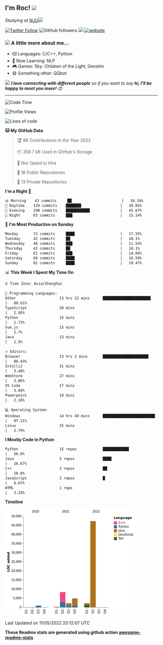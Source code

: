 <!-- <img align='right' src="https://media.giphy.com/media/M9gbBd9nbDrOTu1Mqx/giphy.gif" width="230"> -->
<h2>I'm Roc! <img src="https://media.giphy.com/media/12oufCB0MyZ1Go/giphy.gif" width="50"></h2>
<p><em>Studying at <a href="http://www.nju.edu.cn">NJU</a><img src="https://media.giphy.com/media/WUlplcMpOCEmTGBtBW/giphy.gif" width="50"> 
</em></p>

[![Twitter Follow](https://img.shields.io/twitter/follow/Roc78862980?label=Follow)](https://twitter.com/intent/follow?screen_name=Roc78862980)
![GitHub followers](https://img.shields.io/github/followers/roc136?label=Follow&style=social)
![](https://visitor-badge.glitch.me/badge?page_id=Roc136.Roc136)
[![website](https://img.shields.io/badge/Website-46a2f1.svg?&style=flat-square&logo=Google-Chrome&logoColor=white&link=https://blog.roc136.top)](https://blog.roc136.top)
<!-- ![Waka Readme](https://github.com/anmol098/anmol098/workflows/Waka%20Readme/badge.svg) -->
<!-- [![Linkedin: anmol](https://img.shields.io/badge/-anmol-blue?style=flat-square&logo=Linkedin&logoColor=white&link=https://www.linkedin.com/in/anmol-p-singh/)](https://www.linkedin.com/in/anmol-p-singh/) -->

### <img src="https://media.giphy.com/media/VgCDAzcKvsR6OM0uWg/giphy.gif" width="50"> A little more about me...  

- ⌨️ Languages: C/C++, Python
- 🌱 Now Learning: NLP
- 🎮 Games: Sky: Children of the Light, Genshin
- 😄 Something other: QQbot

<img src="https://media.giphy.com/media/LnQjpWaON8nhr21vNW/giphy.gif" width="60"> <em><b>I love connecting with different people</b> so if you want to say <b>hi, I'll be happy to meet you more!</b> 😊</em>

---
<!--START_SECTION:waka-->
![Code Time](http://img.shields.io/badge/Code%20Time-0-blue)

![Profile Views](http://img.shields.io/badge/Profile%20Views-4-blue)

![Lines of code](https://img.shields.io/badge/From%20Hello%20World%20I%27ve%20Written-66%20Thousand%20lines%20of%20code-blue)

**🐱 My GitHub Data** 

> 🏆 86 Contributions in the Year 2022
 > 
> 📦 359.7 kB Used in GitHub's Storage 
 > 
> 🚫 Not Opted to Hire
 > 
> 📜 18 Public Repositories 
 > 
> 🔑 13 Private Repositories  
 > 
**I'm a Night 🦉** 

```text
🌞 Morning    43 commits     ██                       |   10.34% 
🌆 Daytime    120 commits    ███████                  |   28.85% 
🌃 Evening    190 commits    ███████████              |   45.67% 
🌙 Night      63 commits     ███                      |   15.14%

```
📅 **I'm Most Productive on Sunday** 

```text
Monday       73 commits     ████                     |   17.55% 
Tuesday      42 commits     ██                       |   10.1% 
Wednesday    48 commits     ███                      |   11.54% 
Thursday     42 commits     ██                       |   10.1% 
Friday       61 commits     ███                      |   14.66% 
Saturday     69 commits     ████                     |   16.59% 
Sunday       81 commits     ████                     |   19.47%

```


📊 **This Week I Spent My Time On** 

```text
⌚︎ Time Zone: Asia/Shanghai

💬 Programming Languages: 
Other                    13 hrs 22 mins      ██████████████████████   |   88.61% 
TypeScript               26 mins                                      |   2.95% 
Python                   15 mins                                      |   1.73% 
Vue.js                   15 mins                                      |   1.7% 
Java                     13 mins                                      |   1.5%

🔥 Editors: 
Browser                  13 hrs 2 mins       █████████████████████    |   86.43% 
IntelliJ                 31 mins                                      |   3.48% 
WebStorm                 27 mins                                      |   3.06% 
VS Code                  27 mins                                      |   3.04% 
Powerpoint               19 mins                                      |   2.18%

💻 Operating System: 
Windows                  14 hrs 40 mins      ████████████████████████ |   97.21% 
Linux                    25 mins                                      |   2.79%

```

**I Mostly Code in Python** 

```text
Python                   15 repos            ████████████             |   50.0% 
Java                     5 repos             ████                     |   16.67% 
C++                      3 repos             ██                       |   10.0% 
JavaScript               2 repos             █                        |   6.67% 
HTML                     1 repo                                       |   3.33%

```


**Timeline**

![Chart not found](https://raw.githubusercontent.com/Roc136/Roc136/master/charts/bar_graph.png) 


 Last Updated on 11/05/2022 20:12:07 UTC
<!--END_SECTION:waka-->

**These Readme stats are generated using github action [awesome-readme-stats](https://github.com/Roc136/waka-readme-stats)**
